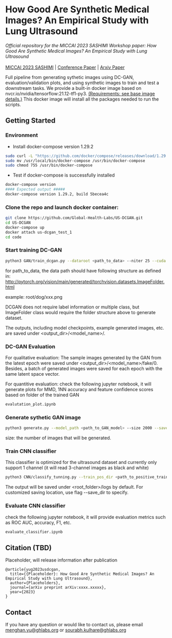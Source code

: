 # How Good Are Synthetic Medical Images? An Empirical Study with Lung Ultrasound

*Official repository for the MICCAI 2023 SASHIMI Workshop paper: How Good Are Synthetic Medical Images? An Empirical Study with Lung Ultrasound* <br> <br>
[MICCAI 2023 SASHIMI](https://2023.sashimi-workshop.org/) | [Conference Paper](https://link.springer.com/chapter/10.1007/978-3-031-44689-4_8) | [Arxiv Paper](https://arxiv.org/abs/2310.03608) 

Full pipeline from generating sythetic images using DC-GAN, evaluation/validation plots, and using synthetic images to train and test a downstream tasks. We provide a built-in docker image based on nvcr.io/nvidia/tensorflow:21.12-tf1-py3. [(Requirements: see base image details.)](https://docs.nvidia.com/deeplearning/frameworks/tensorflow-release-notes/rel_21-12.html)
This docker image will install all the packages needed to run the scripts. 

## Getting Started
### Environment
- Install docker-compose version 1.29.2
```bash
sudo curl -L "https://github.com/docker/compose/releases/download/1.29.2/docker-compose-$(uname -s)-$(uname -m)" -o /usr/local/bin/docker-compose
sudo mv /usr/local/bin/docker-compose /usr/bin/docker-compose
sudo chmod 755 /usr/bin/docker-compose
```
- Test if docker-compose is successfully installed
```bash
docker-compose version
#### Expected output #####
docker-compose version 1.29.2, build 5becea4c
```

### Clone the repo and launch docker container:
```bash
git clone https://github.com/Global-Health-Labs/US-DCGAN.git
cd US-DCGAN
docker-compose up
docker attach us-dcgan_test_1
cd code
```

### Start training DC-GAN
```bash
python3 GAN/train_dcgan.py --dataroot <path_to_data> --niter 25 --cuda --nc 1 --loggerName training.log --workers 16 --ngpu 1 
```

for path_to_data, the data path should have following structure as defined in:
http://pytorch.org/vision/main/generated/torchvision.datasets.ImageFolder.html 

example: root/dog/xxx.png 

DCGAN does not require label information or multiple class, but ImageFolder class would require the folder structure above to generate dataset.

The outputs, including model checkpoints, example generated images, etc. are saved under <output_dir>/<model_name>/.

### DC-GAN Evaluation
For qualitative evaluation: The sample images generated by the GAN from the latest epoch were saved under <output_dir>/<model_name>/fake/0. Besides, a batch of generated images were saved for each epoch with the same latent space vector.

For quantitive evaluation: check the following jupyter notebook, it will generate plots for MMD, 1NN accuracy and feature confidence scores based on folder of the trained GAN
```bash
evalutation_plot.ipynb
```

### Generate sythetic GAN image
```bash
python3 generate.py --model_path <path_to_GAN_model> --size 2000 --save_path <path to save generated images>
```
size: the number of images that will be generated.

### Train CNN classifier
This classifier is optimized for the ultrasound dataset and currently only support 1 channel (it will read 3-channel images as black and white)
```bash
python3 CNN/classify_tunning.py --train_pos_dir <path_to_positive_train_data> --train_neg_dir <path_to_negative_train_data> --val_pos_dir <path_to_positive_validation_data> --val_neg_dir <path_to_negative_validation_data>
```
The output will be saved under <root_folder>/logs by default. For customized saving location, use flag --save_dir to specify.

### Evaluate CNN classifier
check the following jupyter notebook, it will provide evaluation metrics such as ROC AUC, accuracy, F1, etc.
```bash
evaluate_classifier.ipynb
```

## Citation (TBD)
Placeholder, will release information after publication
```
@article{yug2023usdcgan,
  title={{Placeholder}: How Good Are Synthetic Medical Images? An Empirical Study with Lung Ultrasound},
  author={Placeholders},
  journal={arXiv preprint arXiv:xxxx.xxxxx},
  year={2023}
}
```

## Contact 
If you have any question or would like to contact us, please email menghan.yu@ghlabs.org or sourabh.kulhare@ghlabs.org
